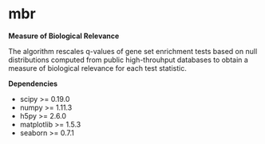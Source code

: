 # mbr
**Measure of Biological Relevance**

The algorithm rescales q-values of gene set enrichment tests based on null distributions computed from public high-throuhput databases to obtain a measure of biological relevance for each test statistic.

**Dependencies**

- scipy >= 0.19.0
- numpy >= 1.11.3
- h5py >= 2.6.0
- matplotlib >= 1.5.3
- seaborn >= 0.7.1

